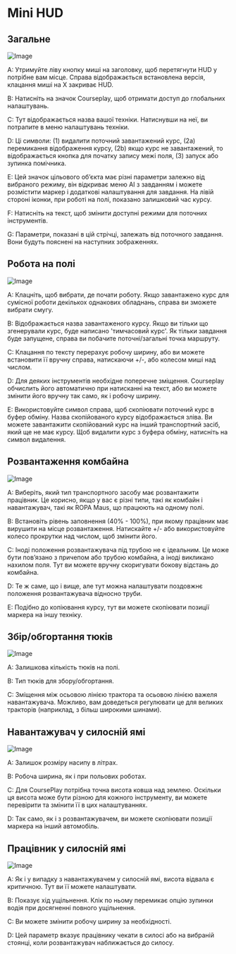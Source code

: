 # Mini HUD

## Загальне

![Image](../assets/images/minihudhelp_general_0_0_478_305.png)

  
  
A: Утримуйте ліву кнопку миші на заголовку, щоб перетягнути HUD у потрібне вам місце. Справа відображається встановлена версія, клацання миші на Х закриває HUD.  
  
B: Натисніть на значок Courseplay, щоб отримати доступ до глобальних налаштувань.  
  
C: Тут відображається назва вашої техніки. Натиснувши на неї, ви потрапите в меню налаштувань техніки.  
  
D: Ці символи: (1) видалити поточний завантажений курс, (2a) перемикання відображення курсу, (2b) якщо курс не завантажений, то відображається кнопка для початку запису межі поля, (3) запуск або зупинка помічника.  
  
E: Цей значок цільового об’єкта має різні параметри залежно від вибраного режиму, він відкриває меню AI з завданням і можете розмістити маркер і додаткові налаштування для завдання. На лівій стороні іконки, при роботі на полі, показано залишковий час курсу.  
  
F: Натисніть на текст, щоб змінити доступні режими для поточних інструментів.  
  
G: Параметри, показані в цій стрічці, залежать від поточного завдання. Вони будуть пояснені на наступних зображеннях.  
  


## Робота на полі

![Image](../assets/images/minihudhelp_fieldwork_0_0_478_305.png)

  
  
A: Клацніть, щоб вибрати, де почати роботу. Якщо завантажено курс для сумісної роботи декількох однакових обладнань, справа ви зможете вибрати смугу.  
  
B: Відображається назва завантаженого курсу. Якщо ви тільки що згенерували курс, буде написано 'тимчасовий курс'. Як тільки завдання буде запущене, справа ви побачите поточні/загальні точка маршруту.  
  
C: Клацання по тексту перерахує робочу ширину, або ви можете встановити її вручну справа, натискаючи +/-, або колесом миші над числом.  
  
D: Для деяких інструментів необхідне поперечне зміщення. Courseplay обчислить його автоматично при натисканні на текст, або ви можете змінити його вручну так само, як і робочу ширину.  
  
E: Використовуйте символ справа, щоб скопіювати поточний курс в буфер обміну. Назва скопійованого курсу відображається зліва. Ви можете завантажити скопійований курс на інший транспортний засіб, який ще не має курсу. Щоб видалити курс з буфера обміну, натисніть на символ видалення.  
  


## Розвантаження комбайна

![Image](../assets/images/minihudhelp_combineunload_0_0_478_305.png)

  
  
A: Виберіть, який тип транспортного засобу має розвантажити працівник. Це корисно, якщо у вас є різні типи, такі як комбайн і навантажувач, такі як ROPA Maus, що працюють на одному полі.  
  
B: Встановіть рівень заповнення (40% - 100%), при якому працівник має вирушити на місце розвантаження. Натискайте +/- або використовуйте колесо прокрутки над числом, щоб змінити його.  
  
C: Іноді положення розвантажувача під трубою не є ідеальним. Це може бути пов’язано з причепом або трубою комбайна, а іноді викликано нахилом поля. Тут ви можете вручну скоригувати бокову відстань до комбайна.  
  
D: Те ж саме, що і вище, але тут можна налаштувати поздовжнє положення розвантажувача відносно труби.  
  
E: Подібно до копіювання курсу, тут ви можете скопіювати позиції маркера на іншу техніку.  
  


## Збір/обгортання тюків

![Image](../assets/images/minihudhelp_balecollect_0_0_478_305.png)

  
  
A: Залишкова кількість тюків на полі.  
  
B: Тип тюків для збору/обгортання.  
  
C: Зміщення між осьовою лінією трактора та осьовою лінією важеля навантажувача. Можливо, вам доведеться регулювати це для великих тракторів (наприклад, з більш широкими шинами).  
  


## Навантажувач у силосній ямі

![Image](../assets/images/minihudhelp_siloloader_0_0_478_305.png)

  
  
A: Залишок розміру насипу в літрах.  
  
B: Робоча ширина, як і при польових роботах.  
  
C: Для CoursePlay потрібна точна висота ковша над землею. Оскільки ця висота може бути різною для кожного інструменту, ви можете перевірити та змінити її в цих налаштуваннях.  
  
D: Так само, як і з розвантажувачем, ви можете скопіювати позиції маркера на інший автомобіль.  
  


## Працівник у силосній ямі

![Image](../assets/images/minihudhelp_siloworker_0_0_478_305.png)

  
  
A: Як і у випадку з навантажувачем у силосній ямі, висота відвала є критичною. Тут ви її можете налаштувати.  
  
B: Показує хід ущільнення. Клік по ньому перемикає опцію зупинки водія при досягненні повного ущільнення.  
  
C: Ви можете змінити робочу ширину за необхідності.  
  
D: Цей параметр вказує працівнику чекати в силосі або на вибраній стоянці, коли розвантажувач наближається до силосу.  
  


